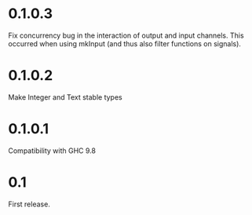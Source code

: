 # 0.1.0.3

Fix concurrency bug in the interaction of output and input channels.
This occurred when using mkInput (and thus also filter functions on
signals).

# 0.1.0.2

Make Integer and Text stable types

# 0.1.0.1

Compatibility with GHC 9.8

# 0.1

First release.

